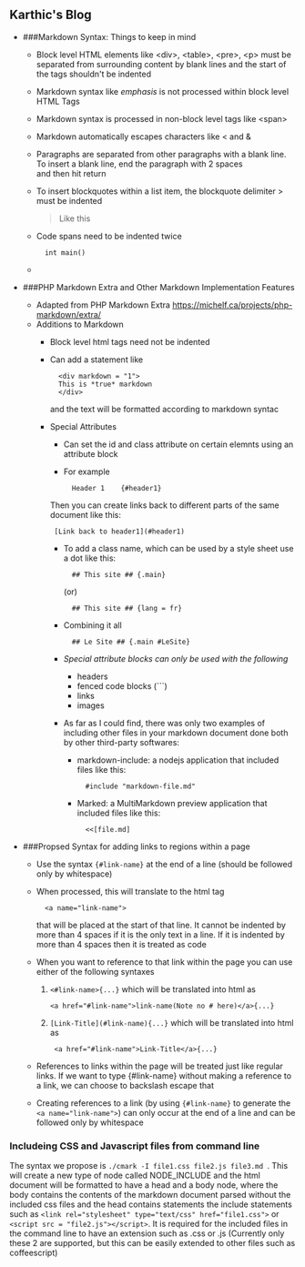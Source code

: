 Karthic's Blog
---

- ###Markdown Syntax: Things to keep in mind
	- Block level HTML elements like \<div\>, \<table\>, \<pre\>, \<p\> must be separated from surrounding content by blank lines and the start of the tags shouldn't be indented
	- Markdown syntax like *emphasis* is not processed within block level HTML Tags
	- Markdown syntax is processed in non-block level tags like \<span\>
	- Markdown automatically escapes characters like < and &
	- Paragraphs are separated from other paragraphs with a blank line. To insert a blank line, end the paragraph with 2 spaces  
	and then hit return
	- To insert blockquotes within a list item, the blockquote delimiter \> must be indented
		> Like this
		
	- Code spans need to be indented twice  
	
			int main()
	- 

- ###PHP Markdown Extra and Other Markdown Implementation Features
	- Adapted from PHP Markdown Extra <https://michelf.ca/projects/php-markdown/extra/>
	- Additions to Markdown
		- Block level html tags need not be indented
		- Can add a statement like  
		
				<div markdown = "1">
				This is *true* markdown
				</div>
		  and the text will be formatted according to markdown syntac
		-  Special Attributes
			- Can set the id and class attribute on certain elemnts using an attribute block
			- For example
					
					Header 1	{#header1}
			Then you can create links back to different parts of the same document like this:
					
				[Link back to header1](#header1)
				
			- To add a class name, which can be used by a style sheet use a dot like this:
			
					## This site ## {.main}
					
				(or)
				
					## This site ## {lang = fr}
					
			- Combining it all
					
					## Le Site ## {.main #LeSite}
					
			- *Special attribute blocks can only be used with the following*
				- headers
				- fenced code blocks (```)
				- links
				- images 
			- As far as I could find, there was only two examples of including other files in your markdown document done both by other third-party softwares:
				- markdown-include: a nodejs application that included files like this:
					
						#include "markdown-file.md"
						
				- Marked: a MultiMarkdown preview application that included files like this:
				
						<<[file.md]
						
- ###Propsed Syntax for adding links to regions within a page
	- Use the syntax ```{#link-name}``` at the end of a line (should be followed only by whitespace)
	- When processed, this will translate to the html tag
	
			<a name="link-name">
		that will be placed at the start of that line. It cannot be indented by more than 4 spaces if it is the only text in a line. If it is indented by more than 4 spaces then it is treated as code
	- When you want to reference to that link within the page you can use either of the following syntaxes
	
		1.	```<#link-name>{...}``` which will be translated into html as 
		 	
				<a href="#link-name">link-name(Note no # here)</a>{...}
		
		2. ```[Link-Title](#link-name){...}``` which will be translated into html as
		 
				<a href="#link-name">Link-Title</a>{...}
		 		
	- References to links within the page will be treated just like regular links. If we want to type {#link-name} without making a reference to a link, we can choose to backslash escape that
	- Creating references to a link (by using ```{#link-name}``` to generate the ```<a name="link-name">```) can only occur at the end of a line and can be followed only by whitespace 
		 
		 
		 
### Includeing CSS and Javascript files from command line

The syntax we propose is  ```./cmark -I file1.css file2.js file3.md ```. This will create a new type of node called NODE_INCLUDE and the html document will be formatted to have a head and a body node, where the body contains the contents of the markdown document parsed without the included css files and the head contains statements the include statements such as ```<link rel="stylesheet" type="text/css" href="file1.css">``` or ```<script src = "file2.js"></script>```. It is required for the included files in the command line to have an extension such as .css or .js (Currently only these 2 are supported, but this can be easily extended to other files such as coffeescript)

			
			
						
			
					
		 
	

